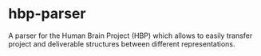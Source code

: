 # hbp-parser

A parser for the Human Brain Project (HBP) which allows to easily transfer project and deliverable structures between different representations.

